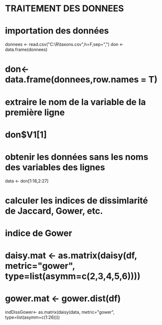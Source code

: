 
# TRAITEMENT DES DONNEES

# importation des données

donnees <- read.csv("C:\\R\\taxons.csv",h=F,sep=",")
don <- data.frame(donnees)
# don<- data.frame(donnees,row.names = T)

# extraire le nom de la variable de la première ligne
# don$V1[1]

# obtenir les données sans les noms des variables des lignes
data <- don[1:18,2:27]

# calculer les indices de dissimlarité de Jaccard, Gower, etc.
# indice de Gower
# daisy.mat <- as.matrix(daisy(df, metric="gower", type=list(asymm=c(2,3,4,5,6))))
# gower.mat <- gower.dist(df)

indDissGower<- as.matrix(daisy(data, metric="gower", type=list(asymm=c(1:26))))

